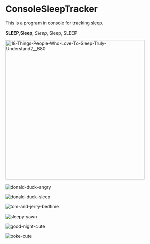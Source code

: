 # ConsoleSleepTracker

This is a program in console for tracking sleep.

**SLEEP**,**Sleep**, *Sleep*, Sleep, SLEEP

<img width="440" alt="18-Things-People-Who-Love-To-Sleep-Truly-Understand2__880" src="https://user-images.githubusercontent.com/109821350/216784607-82a47fa4-e83e-4c4a-882a-b54f9b1e6785.png">

![donald-duck-angry](https://user-images.githubusercontent.com/109821350/216784617-143bd890-83be-42eb-924d-0439a3c51a41.gif)

![donald-duck-sleep](https://user-images.githubusercontent.com/109821350/216784614-489efbe2-c0c2-4709-8225-2a68d5f4a834.gif)

![tom-and-jerry-bedtime](https://user-images.githubusercontent.com/109821350/216784632-d4c55343-1eea-4656-a733-a1a5540cd8c9.gif)

![sleepy-yawn](https://user-images.githubusercontent.com/109821350/216784635-ceab72e8-b6b4-4c86-837b-93f88d6aeff0.gif)

![good-night-cute](https://user-images.githubusercontent.com/109821350/216784643-ea53e03d-1cab-4844-a63c-5694f87f11c6.gif)

![poke-cute](https://user-images.githubusercontent.com/109821350/216784647-65716d17-bba1-46f3-af6a-903a5cd1af9c.gif)
